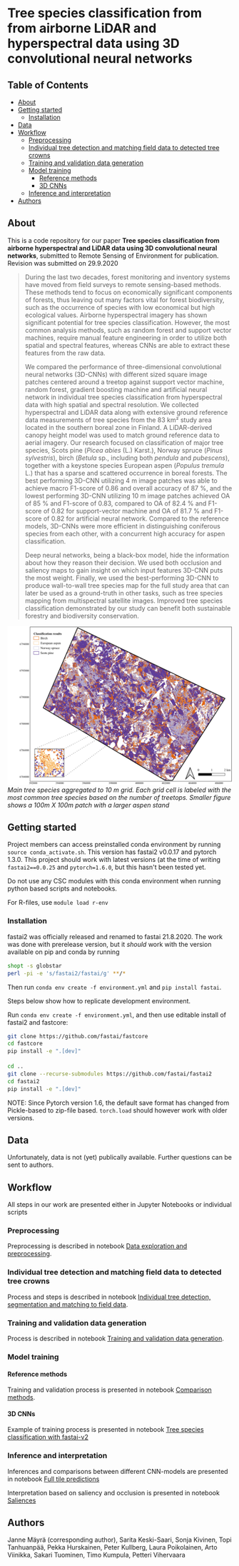 # Tree species classification from from airborne LiDAR and hyperspectral data using 3D convolutional neural networks

## Table of Contents

* [About](#about)
* [Getting started](#about)
  * [Installation](#installation)
* [Data](#data)
* [Workflow](#workflow)
  * [Preprocessing](#preprocessing)
  * [Individual tree detection and matching field data to detected tree crowns](#individual-tree-detection-and-matching-field-data-to-detected-tree-crowns)
  * [Training and validation data generation](#training-and-validation-data-generation)
  * [Model training](#model-training)
    * [Reference methods](#reference-methods)
    * [3D CNNs](#3d-cnns)
  * [Inference and interpretation](#inference-and-interpretation)
* [Authors](#authors)

## About

This is a code repository for our paper **Tree species classification from airborne hyperspectral and LiDAR data using 3D convolutional neural networks**, submitted to Remote Sensing of Environment for publication. Revision was submitted on 29.9.2020

> During the last two decades, forest monitoring and inventory systems have moved from field surveys to remote sensing-based methods. These methods tend to focus on economically significant components of forests, thus leaving out many factors vital for forest biodiversity, such as the occurrence of species with low economical but high ecological values. Airborne hyperspectral imagery has shown significant potential for tree species classification. However, the most common analysis methods, such as random forest and support vector machines, require manual feature engineering in order to utilize both spatial and spectral features, whereas CNNs are able to extract these features from the raw data. 
>
> We compared the performance of three-dimensional convolutional neural networks (3D-CNNs) with different sized square image patches centered around a treetop against support vector machine, random forest, gradient boosting machine and artificial neural network in individual tree species classification from hyperspectral data with high spatial and spectral resolution. We collected hyperspectral and LiDAR data along with extensive ground reference data measurements of tree species from the 83 km² study area located in the southern boreal zone in Finland. A LiDAR-derived canopy height model was used to match ground reference data to aerial imagery. Our research focused on classification of major tree species, Scots pine (*Picea abies* (L.) Karst.), Norway spruce (*Pinus sylvestris*), birch (*Betula* sp., including both *pendula* and *pubescens*), together with a keystone species European aspen (*Populus tremula* L.) that has a sparse and scattered occurrence in boreal forests. The best performing 3D-CNN utilizing 4 m image patches was able to achieve macro F1-score of 0.86 and overall accuracy of 87 %, and the lowest performing 3D-CNN utilizing 10 m image patches achieved OA of 85 % and F1-score of 0.83, compared to OA of 82.4 % and F1-score of 0.82 for support-vector machine and OA of 81.7 % and F1-score of 0.82 for artificial neural network. Compared to the reference models, 3D-CNNs were more efficient in distinguishing coniferous species from each other, with a concurrent high accuracy for aspen classification. 
>
> Deep neural networks, being a black-box model, hide the information about how they reason their decision. We used both occlusion and saliency maps to gain insight on which input features 3D-CNN puts the most weight. Finally, we used the best-performing 3D-CNN to produce wall-to-wall tree species map for the full study area that can later be used as a ground-truth in other tasks, such as tree species mapping from multispectral satellite images. Improved tree species classification demonstrated by our study can benefit both sustainable forestry and biodiversity conservation.

![Results](images/result_map.jpeg "Results aggregated to 10 m grid")
*Main tree species aggregated to 10 m grid. Each grid cell is labeled with the most common tree species based on the number of treetops. Smaller figure shows a 100m X 100m patch with a larger aspen stand*

## Getting started

Project members can access preinstalled conda environment by running `source conda_activate.sh`. This version has fastai2 v0.0.17 and pytorch 1.3.0. This project should work with latest versions (at the time of writing `fastai2==0.0.25` and `pytorch=1.6.0`, but this hasn't been tested yet.

Do not use any CSC modules with this conda environment when running python based scripts and notebooks. 

For R-files, use `module load r-env`

### Installation

fastai2 was officially released and renamed to fastai 21.8.2020. The work was done with prerelease version, but it *should* work with the version available on pip and conda by running 

```bash
shopt -s globstar
perl -pi -e 's/fastai2/fastai/g' **/*
```

Then run `conda env create -f environment.yml` and `pip install fastai`. 

Steps below show how to replicate development environment.

Run `conda env create -f environment.yml`, and then use editable install of fastai2 and fastcore:

```bash
git clone https://github.com/fastai/fastcore
cd fastcore
pip install -e ".[dev]"

cd ..
git clone --recurse-submodules https://github.com/fastai/fastai2
cd fastai2
pip install -e ".[dev]"
```
NOTE: Since Pytorch version 1.6, the default save format has changed from Pickle-based to zip-file based. `torch.load` should however work with older versions. 

## Data

Unfortunately, data is not (yet) publically available. Further questions can be sent to authors.

## Workflow

All steps in our work are presented either in Jupyter Notebooks or individual scripts

### Preprocessing

Preprocessing is described in notebook [Data exploration and preprocessing](notebooks/Data%20exploration%20and%20preprocessing.ipynb).

### Individual tree detection and matching field data to detected tree crowns

Process and steps is described in notebook [Individual tree detection, segmentation and matching to field data](notebooks/Individual%20tree%20detection%2C%20segmentation%20and%20matching%20to%20field%20data.ipynb).

### Training and validation data generation

Process is described in notebook [Training and validation data generation](notebooks/Training%20and%20validation%20data%20generation.ipynb).

### Model training

#### Reference methods

Training and validation process is presented in notebook [Comparison methods](notebooks/Comparison%20methods.ipynb).

#### 3D CNNs

Example of training process is presented in notebook [Tree species classification with fastai-v2](Tree%20species%20classification%20with%20fastai-v2.ipynb)

### Inference and interpretation

Inferences and comparisons between different CNN-models are presented in notebook [Full tile predictions](Full%20tile%20predictions.ipynb)

Interpretation based on saliency and occlusion is presented in notebook [Saliences](Saliences.ipynb)

## Authors

Janne Mäyrä (corresponding author), Sarita Keski-Saari, Sonja Kivinen, Topi Tanhuanpää, Pekka Hurskainen, Peter Kullberg, Laura Poikolainen, Arto Viinikka, Sakari Tuominen, Timo Kumpula, Petteri Vihervaara
